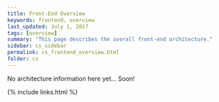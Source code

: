 ```yaml
---
title: Front-End Overview
keywords: frontend, overview
last_updated: July 1, 2017
tags: [overview]
summary: "This page describes the overall front-end architecture."
sidebar: cs_sidebar
permalink: cs_frontend_overview.html
folder: cs
---
```


No architecture information here yet... Soon!

{% include links.html %}
